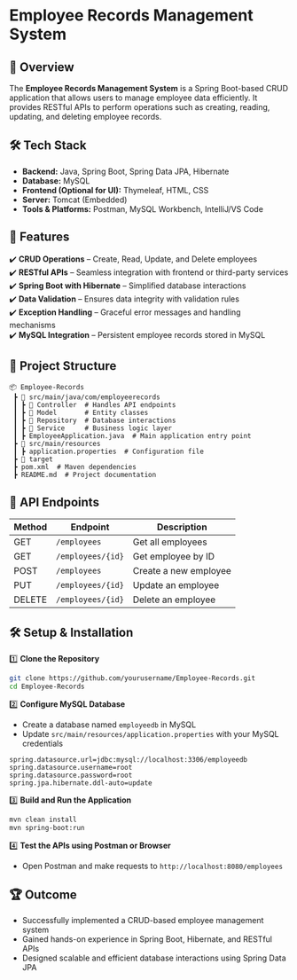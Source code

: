 
# Employee Records Management System  

## 📌 Overview  
The **Employee Records Management System** is a Spring Boot-based CRUD application that allows users to manage employee data efficiently. It provides RESTful APIs to perform operations such as creating, reading, updating, and deleting employee records.  

## 🛠️ Tech Stack  
- **Backend:** Java, Spring Boot, Spring Data JPA, Hibernate  
- **Database:** MySQL  
- **Frontend (Optional for UI):** Thymeleaf, HTML, CSS  
- **Server:** Tomcat (Embedded)  
- **Tools & Platforms:** Postman, MySQL Workbench, IntelliJ/VS Code  

## 🚀 Features  
✔️ **CRUD Operations** – Create, Read, Update, and Delete employees  
✔️ **RESTful APIs** – Seamless integration with frontend or third-party services  
✔️ **Spring Boot with Hibernate** – Simplified database interactions  
✔️ **Data Validation** – Ensures data integrity with validation rules  
✔️ **Exception Handling** – Graceful error messages and handling mechanisms  
✔️ **MySQL Integration** – Persistent employee records stored in MySQL  

## 📂 Project Structure  
```
📦 Employee-Records
 ┣ 📂 src/main/java/com/employeerecords
 ┃ ┣ 📂 Controller  # Handles API endpoints
 ┃ ┣ 📂 Model       # Entity classes
 ┃ ┣ 📂 Repository  # Database interactions
 ┃ ┣ 📂 Service     # Business logic layer
 ┃ ┣ EmployeeApplication.java  # Main application entry point
 ┣ 📂 src/main/resources
 ┃ ┣ application.properties  # Configuration file
 ┣ 📂 target
 ┣ pom.xml  # Maven dependencies
 ┣ README.md  # Project documentation
```

## 📜 API Endpoints  
| Method | Endpoint          | Description |
|--------|------------------|-------------|
| GET    | `/employees`     | Get all employees |
| GET    | `/employees/{id}` | Get employee by ID |
| POST   | `/employees`     | Create a new employee |
| PUT    | `/employees/{id}` | Update an employee |
| DELETE | `/employees/{id}` | Delete an employee |

## 🛠️ Setup & Installation  
1️⃣ **Clone the Repository**  
```sh
git clone https://github.com/yourusername/Employee-Records.git
cd Employee-Records
```
2️⃣ **Configure MySQL Database**  
- Create a database named `employeedb` in MySQL  
- Update `src/main/resources/application.properties` with your MySQL credentials  
```properties
spring.datasource.url=jdbc:mysql://localhost:3306/employeedb
spring.datasource.username=root
spring.datasource.password=root
spring.jpa.hibernate.ddl-auto=update
```
3️⃣ **Build and Run the Application**  
```sh
mvn clean install
mvn spring-boot:run
```
4️⃣ **Test the APIs using Postman or Browser**  
- Open Postman and make requests to `http://localhost:8080/employees`  

## 🏆 Outcome  
- Successfully implemented a CRUD-based employee management system  
- Gained hands-on experience in Spring Boot, Hibernate, and RESTful APIs  
- Designed scalable and efficient database interactions using Spring Data JPA  

